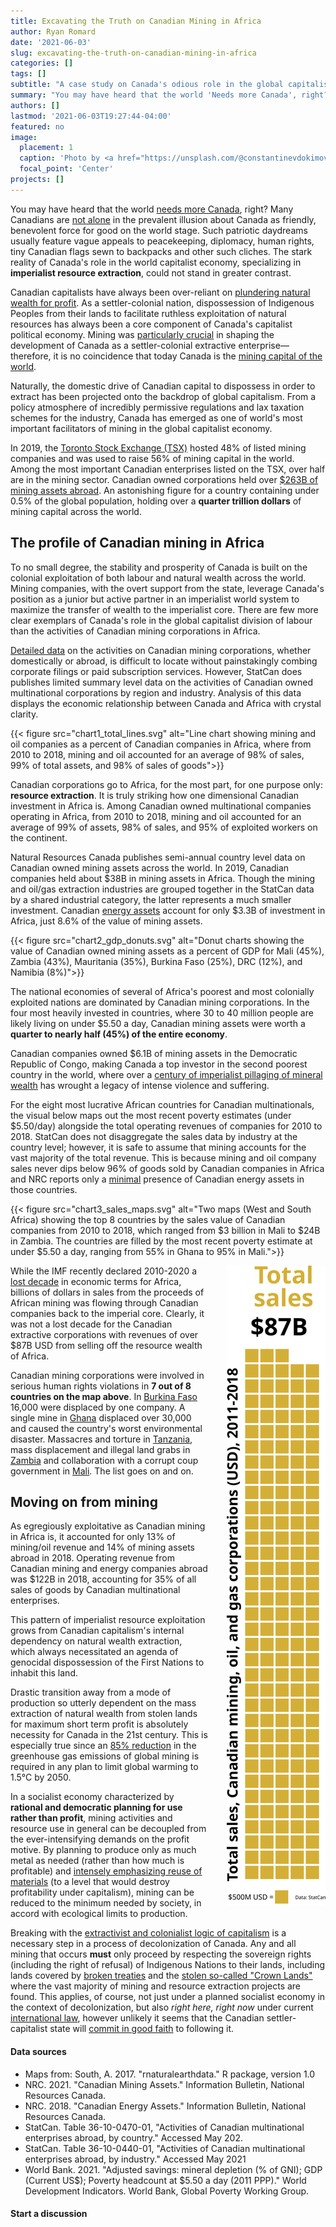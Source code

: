 ```yaml
---
title: Excavating the Truth on Canadian Mining in Africa
author: Ryan Romard
date: '2021-06-03'
slug: excavating-the-truth-on-canadian-mining-in-africa
categories: []
tags: []
subtitle: "A case study on Canada's odious role in the global capitalist economy"
summary: "You may have heard that the world 'Needs more Canada', right? Many Canadians are not alone in the prevalent illusion about Canada as friendly, benevolent force for good on the world stage. Such patriotic daydreams usually feature vague appeals to peacekeeping, diplomacy, human rights, tiny Canadian flags sewn to backpacks and other such cliches. The stark reality of Canada's role in the world capitalist economy, specializing in **imperialist resource extraction**, could not stand in greater contrast."
authors: []
lastmod: '2021-06-03T19:27:44-04:00'
featured: no
image:
  placement: 1
  caption: 'Photo by <a href="https://unsplash.com/@constantinevdokimov?utm_source=unsplash&utm_medium=referral&utm_content=creditCopyText">Dominik Vanyi</a> on <a href="https://unsplash.com/s/photos/bank-money?utm_source=unsplash&utm_medium=referral&utm_content=creditCopyText">Unsplash</a>'
  focal_point: 'Center'
projects: []
---
```





You may have heard that the world [needs more Canada](https://www.forbes.com/sites/globalcitizen/2021/02/08/why-the-world-needs-more-canada/?sh=649a608536cd), right? Many Canadians are [not alone](https://www.ipsos.com/sites/default/files/2017-06/G@%20Dangerous%20World-Report-2017-06-13_0.pdf) in the prevalent illusion about Canada as friendly, benevolent force for good on the world stage. Such patriotic daydreams usually feature vague appeals to peacekeeping, diplomacy, human rights, tiny Canadian flags sewn to backpacks and other such cliches. The stark reality of Canada's role in the world capitalist economy, specializing in **imperialist resource extraction**, could not stand in greater contrast.  

Canadian capitalists have always been over-reliant on [plundering natural wealth for profit](https://theoutline.com/post/8686/canada-is-fake?zd=2&zi=zdhkuo5q). As a settler-colonial nation, dispossession of Indigenous Peoples from their lands to facilitate ruthless exploitation of natural resources has always been a core component of Canada's capitalist political economy. Mining was [particularly crucial](https://everydayorientalism.wordpress.com/2018/06/18/canadian-mining-and-settler-nationalism-legitimizing-possession-by-erasing-indigeneity-behind-the-guise-of-modernity-expertise-and-benevolence/) in shaping the development of Canada as a settler-colonial extractive enterprise—therefore, it is no coincidence that today Canada is the [mining capital of the world](http://canadianminingmagazine.com/the-mining-capital-of-the-world-a-review-of-imperial-canada-inc-legal-haven-of-choice-for-the-worlds-mining-industries).  

Naturally, the domestic drive of Canadian capital to dispossess in order to extract has been projected onto the backdrop of global capitalism. From a policy atmosphere of incredibly permissive regulations and lax taxation schemes for the industry, Canada has emerged as one of world's most important facilitators of mining in the global capitalist economy.  

In 2019, the [Toronto Stock Exchange (TSX)](https://www.nrcan.gc.ca/our-natural-resources/minerals-mining/minerals-metals-facts/minerals-and-the-economy/20529#trade) hosted 48% of listed mining companies and was used to raise 56% of mining capital in the world. Among the most important Canadian enterprises listed on the TSX, over half are in the mining sector. Canadian owned corporations held over [$263B of mining assets abroad](https://www.nrcan.gc.ca/maps-tools-and-publications/publications/minerals-mining-publications/canadian-mining-assets/canadian-mining-assets-cma-country-and-region-2018-and-2019/15406). An astonishing figure for a country containing under 0.5% of the global population, holding over a **quarter trillion dollars** of mining capital across the world.

## The profile of Canadian mining in Africa

To no small degree, the stability and prosperity of Canada is built on the colonial exploitation of both labour and natural wealth across the world. Mining companies, with the overt support from the state, leverage Canada's position as a junior but active partner in an imperialist world system to maximize the transfer of wealth to the imperialist core. There are few more clear exemplars of Canada's role in the global capitalist division of labour than the activities of Canadian mining corporations in Africa.

[Detailed data](https://cidpnsi.ca/canadian-mining-in-africa-2/) on the activities on Canadian mining corporations, whether domestically or abroad, is difficult to locate without painstakingly combing corporate filings or paid subscription services. However, StatCan does publishes limited summary level data on the activities of Canadian owned multinational corporations by region and industry. Analysis of this data displays the economic relationship between Canada and Africa with crystal clarity.

{{< figure src="chart1_total_lines.svg" alt="Line chart showing mining and oil companies as a percent of Canadian companies in Africa, where from 2010 to 2018, mining and oil accounted for an average of 98% of sales, 99% of total assets, and 98% of sales of goods">}}

Canadian corporations go to Africa, for the most part, for one purpose only: **resource extraction**.  It is truly striking how one dimensional Canadian investment in Africa is. Among Canadian owned multinational companies operating in Africa, from 2010 to 2018, mining and oil accounted for an average of 99% of assets, 98% of sales, and 95% of exploited workers on the continent.

Natural Resources Canada publishes semi-annual country level data on Canadian owned mining assets across the world. In 2019, Canadian companies held about $38B in mining assets in Africa. Though the mining and oil/gas extraction industries are grouped together in the StatCan data by a shared industrial category, the latter represents a much smaller investment. Canadian [energy assets](https://www.elibrary.imf.org/view/journals/087/2021/011/article-A001-en.xml?fbclid=IwAR3d0Tzo_MtnroYGXHJDPiRCUijv6NENEJL0SS-9GtUY2xsYPiW71_xTEd8) account for only \$3.3B of investment in Africa, just 8.6% of the value of mining assets.

{{< figure src="chart2_gdp_donuts.svg" alt="Donut charts showing the value of Canadian owned mining assets as a percent of GDP for Mali (45%), Zambia (43%), Mauritania (35%), Burkina Faso (25%), DRC (12%), and Namibia (8%)">}}

The national economies of several of Africa's poorest and most colonially exploited nations are dominated by Canadian mining corporations. In the four most heavily invested in countries, where 30 to 40 million people are likely living on under $5.50 a day, Canadian mining assets were worth a **quarter to nearly half (45%) of the entire economy**. 

Canadian companies owned \$6.1B of mining assets in the Democratic Republic of Congo, making Canada a top investor in the second poorest country in the world, where over a [century of imperialist pillaging of mineral wealth](https://www.magd.cam.ac.uk/system/files/2020-08/the_political_economy_of_super-exploitation_in_congolese_mineral_mining_-_peter_peckard_prize_2020_-_owen_dowling.pdf) has wrought a legacy of intense violence and suffering.

For the eight most lucrative African countries for Canadian multinationals, the visual below maps out the most recent poverty estimates (under $5.50/day) alongside the total operating revenues of companies for 2010 to 2018. StatCan does not disaggregate the sales data by industry at the country level; however, it is safe to assume that mining accounts for the vast majority of the total revenue. This is because mining and oil company sales never dips below 96% of goods sold by Canadian companies in Africa and NRC reports only a [minimal](https://www.nrcan.gc.ca/sites/www.nrcan.gc.ca/files/energy/pdf/canadian%20energy%20asset_assets_e_acc(1).pdf) presence of Canadian energy assets in those countries.

{{< figure src="chart3_sales_maps.svg" alt="Two maps (West and South Africa) showing the top 8 countries by the sales value of Canadian companies from 2010 to 2018, which ranged from \$3 billion in Mali to \$24B in Zambia. The countries are filled by the most recent poverty estimate at under $5.50 a day, ranging from 55% in Ghana to 95% in Mali.">}}

<img src="chart4_mining_waffles.svg" title="Tall unit chart floating to the right of text, showing the sales total for Canadian mining and oil corporations in Africa from 2010 to 2018, which totals $87 billion US dollars." alt="Tall unit chart floating to the right of text, showing the sales total for Canadian mining and oil corporations in Africa from 2010 to 2018, which totals $87 billion US dollars." style="float:right; text-align:left; margin-left:30px" />

While the IMF recently declared 2010-2020 a [lost decade](https://www.elibrary.imf.org/view/journals/087/2021/011/article-A001-en.xml?fbclid=IwAR3d0Tzo_MtnroYGXHJDPiRCUijv6NENEJL0SS-9GtUY2xsYPiW71_xTEd8) in economic terms for Africa, billions of dollars in sales from the proceeds of African mining was flowing through Canadian companies back to the imperial core. Clearly, it was not a lost decade for the Canadian extractive corporations with revenues of over \$87B USD from selling off the resource wealth of Africa. 

Canadian mining corporations were involved in serious human rights violations in **7 out of 8 countries on the map above**. In [Burkina Faso](https://ejatlas.org/conflict/gold-and-water-rush-in-burkina-fasos-essakane-mine) 16,000 were displaced by one company. A single mine in [Ghana](https://miningwatch.ca/blog/2005/8/25/canadian-mining-companies-destroy-environment-and-community-resources-ghana) displaced over 30,000 and caused the country's worst environmental disaster. Massacres and torture in [Tanzania](https://miningwatch.ca/news/2020/2/11/barrick-faces-fresh-legal-battle-over-alleged-human-rights-abuses-tanzania), mass displacement and illegal land grabs in [Zambia](https://miningwatch.ca/news/2020/2/11/barrick-faces-fresh-legal-battle-over-alleged-human-rights-abuses-tanzania) and collaboration with a corrupt coup government in [Mali](https://canadiandimension.com/articles/view/an-inconvenient-coup-canadas-disingenuous-response-to-malis-revolt-against-a-corrupt-government). The list goes on and on.      
 
## Moving on from mining
 
As egregiously exploitative as Canadian mining in Africa is, it accounted for only 13% of mining/oil revenue and 14% of mining assets abroad in 2018. Operating revenue from Canadian mining and energy companies abroad was $122B in 2018, accounting for 35% of all sales of goods by Canadian multinational enterprises. 

This pattern of imperialist resource exploitation grows from Canadian capitalism's internal dependency on natural wealth extraction, which always necessitated an agenda of genocidal dispossession of the First Nations to inhabit this land.  

Drastic transition away from a mode of production so utterly dependent on the mass extraction of natural wealth from stolen lands for maximum short term profit is absolutely necessity for Canada in the 21st century. This is especially true since an [85% reduction](https://www.mckinsey.com/business-functions/sustainability/our-insights/climate-risk-and-decarbonization-what-every-mining-ceo-needs-to-know) in the greenhouse gas emissions of global mining is required in any plan to limit global warming to 1.5°C by 2050.   

In a socialist economy characterized by **rational and democratic planning for use rather than profit**, mining activities and resource use in general can be decoupled from the ever-intensifying demands on the profit motive. By planning to produce only as much metal as needed (rather than how much is profitable) and [intensely emphasizing reuse of materials](https://waronwant.org/sites/default/files/2021-03/A%20Material%20Transition_report_War%20on%20Want.pdf) (to a level that would destroy profitability under capitalism), mining can be reduced to the minimum needed by society, in accord with ecological limits to production. 

Breaking with the [extractivist and colonialist logic of capitalism](https://www.tni.org/files/download/beyonddevelopment_extractivism.pdf) is a necessary step in a process of decolonization of Canada. Any and all mining that occurs **must** only proceed by respecting the sovereign rights (including the right of refusal) of Indigenous Nations to their lands, including lands covered by [broken treaties](https://miningwatch.ca/blog/2011/2/25/oral-promisesbroken-promises-shows-alternative-interpretation-ontarios-treaty-9) and the [stolen so-called "Crown Lands"](https://www.afn.ca/wp-content/uploads/2018/02/18-01-22-Dismantling-the-Doctrine-of-Discovery-EN.pdf) where the vast majority of mining and resource extraction projects are found. This applies, of course, not just under a planned socialist economy in the context of decolonization, but also *right here, right now* under current [international law](https://thetyee.ca/Analysis/2020/12/04/Canada-UNDRIP-Promise), however unlikely it seems that the Canadian settler-capitalist state will [commit in good faith](https://www.aptnnews.ca/national-news/undrip-bill-c-15-federal-government-soverignty-russ-diabo/) to following it.             

#### Data sources

- Maps from: South, A. 2017. "rnaturalearthdata." R package, version 1.0
- NRC. 2021. "Canadian Mining Assets." Information Bulletin,  National Resources Canada. 
- NRC. 2018. "Canadian Energy Assets." Information Bulletin,  National Resources Canada.
- StatCan. Table 36-10-0470-01, "Activities of Canadian multinational enterprises abroad, by country." Accessed May 202.
- StatCan. Table 36-10-0440-01, "Activities of Canadian multinational enterprises abroad, by industry." Accessed May 2021
- World Bank. 2021. "Adjusted savings: mineral depletion (% of GNI); GDP (Current US\$); Poverty headcount at $5.50 a day (2011 PPP)." World Development Indicators. World Bank, Global Poverty Working Group.

#### Start a discussion

<div id="commento"></div>
<script defer
  src="https://cdn.commento.io/js/commento.js">>
</script>
